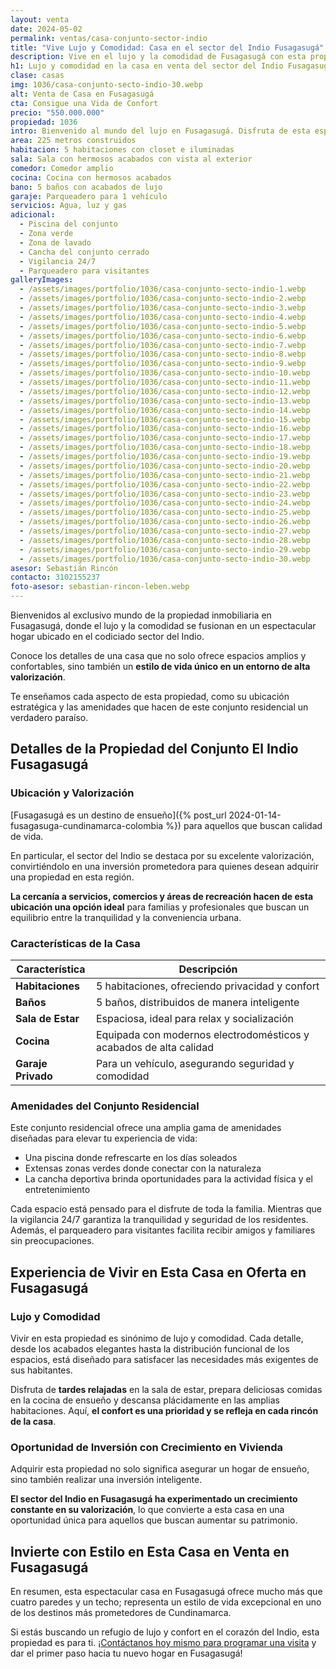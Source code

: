 ```yaml
---
layout: venta
date: 2024-05-02
permalink: ventas/casa-conjunto-sector-indio
title: "Vive Lujo y Comodidad: Casa en el sector del Indio Fusagasugá"
description: Vive en el lujo y la comodidad de Fusagasugá con esta propiedad en el sector del Indio. Con piscina, zonas verdes y seguridad las 24 horas. ¡Programa tu visita hoy mismo!
h1: Lujo y comodidad en la casa en venta del sector del Indio Fusagasugá 
clase: casas
img: 1036/casa-conjunto-secto-indio-30.webp
alt: Venta de Casa en Fusagasugá
cta: Consigue una Vida de Confort
precio: "550.000.000"
propiedad: 1036
intro: Bienvenido al mundo del lujo en Fusagasugá. Disfruta de esta espectacular casa en el exclusivo sector del Indio.
area: 225 metros construidos
habitacion: 5 habitaciones con closet e iluminadas
sala: Sala con hermosos acabados con vista al exterior
comedor: Comedor amplio
cocina: Cocina con hermosos acabados
bano: 5 baños con acabados de lujo
garaje: Parqueadero para 1 vehículo
servicios: Agua, luz y gas 
adicional:
  - Piscina del conjunto
  - Zona verde
  - Zona de lavado
  - Cancha del conjunto cerrado
  - Vigilancia 24/7
  - Parqueadero para visitantes
galleryImages:
  - /assets/images/portfolio/1036/casa-conjunto-secto-indio-1.webp
  - /assets/images/portfolio/1036/casa-conjunto-secto-indio-2.webp
  - /assets/images/portfolio/1036/casa-conjunto-secto-indio-3.webp
  - /assets/images/portfolio/1036/casa-conjunto-secto-indio-4.webp
  - /assets/images/portfolio/1036/casa-conjunto-secto-indio-5.webp
  - /assets/images/portfolio/1036/casa-conjunto-secto-indio-6.webp
  - /assets/images/portfolio/1036/casa-conjunto-secto-indio-7.webp
  - /assets/images/portfolio/1036/casa-conjunto-secto-indio-8.webp
  - /assets/images/portfolio/1036/casa-conjunto-secto-indio-9.webp
  - /assets/images/portfolio/1036/casa-conjunto-secto-indio-10.webp
  - /assets/images/portfolio/1036/casa-conjunto-secto-indio-11.webp
  - /assets/images/portfolio/1036/casa-conjunto-secto-indio-12.webp
  - /assets/images/portfolio/1036/casa-conjunto-secto-indio-13.webp
  - /assets/images/portfolio/1036/casa-conjunto-secto-indio-14.webp
  - /assets/images/portfolio/1036/casa-conjunto-secto-indio-15.webp
  - /assets/images/portfolio/1036/casa-conjunto-secto-indio-16.webp
  - /assets/images/portfolio/1036/casa-conjunto-secto-indio-17.webp
  - /assets/images/portfolio/1036/casa-conjunto-secto-indio-18.webp
  - /assets/images/portfolio/1036/casa-conjunto-secto-indio-19.webp
  - /assets/images/portfolio/1036/casa-conjunto-secto-indio-20.webp
  - /assets/images/portfolio/1036/casa-conjunto-secto-indio-21.webp
  - /assets/images/portfolio/1036/casa-conjunto-secto-indio-22.webp
  - /assets/images/portfolio/1036/casa-conjunto-secto-indio-23.webp
  - /assets/images/portfolio/1036/casa-conjunto-secto-indio-24.webp
  - /assets/images/portfolio/1036/casa-conjunto-secto-indio-25.webp
  - /assets/images/portfolio/1036/casa-conjunto-secto-indio-26.webp
  - /assets/images/portfolio/1036/casa-conjunto-secto-indio-27.webp
  - /assets/images/portfolio/1036/casa-conjunto-secto-indio-28.webp
  - /assets/images/portfolio/1036/casa-conjunto-secto-indio-29.webp
  - /assets/images/portfolio/1036/casa-conjunto-secto-indio-30.webp
asesor: Sebastián Rincón
contacto: 3102155237
foto-asesor: sebastian-rincon-leben.webp
---
```

Bienvenidos al exclusivo mundo de la propiedad inmobiliaria en Fusagasugá, donde el lujo y la comodidad se fusionan en un espectacular hogar ubicado en el codiciado sector del Indio.

Conoce los detalles de una casa que no solo ofrece espacios amplios y confortables, sino también un **estilo de vida único en un entorno de alta valorización**.

Te enseñamos cada aspecto de esta propiedad, como su ubicación estratégica y las amenidades que hacen de este conjunto residencial un verdadero paraíso.

## Detalles de la Propiedad del Conjunto El Indio Fusagasugá

### Ubicación y Valorización

[Fusagasugá es un destino de ensueño]({% post_url 2024-01-14-fusagasuga-cundinamarca-colombia %}) para aquellos que buscan calidad de vida.

En particular, el sector del Indio se destaca por su excelente valorización, convirtiéndolo en una inversión prometedora para quienes desean adquirir una propiedad en esta región.

**La cercanía a servicios, comercios y áreas de recreación hacen de esta ubicación una opción ideal** para familias y profesionales que buscan un equilibrio entre la tranquilidad y la conveniencia urbana.

### Características de la Casa

| Característica | Descripción |
|----------------|-------------|
| **Habitaciones** | 5 habitaciones, ofreciendo privacidad y confort |
| **Baños** | 5 baños, distribuidos de manera inteligente |
| **Sala de Estar** | Espaciosa, ideal para relax y socialización |
| **Cocina** | Equipada con modernos electrodomésticos y acabados de alta calidad |
| **Garaje Privado** | Para un vehículo, asegurando seguridad y comodidad |

### Amenidades del Conjunto Residencial

Este conjunto residencial ofrece una amplia gama de amenidades diseñadas para elevar tu experiencia de vida:

* Una piscina donde refrescarte en los días soleados
* Extensas zonas verdes donde conectar con la naturaleza
* La cancha deportiva brinda oportunidades para la actividad física y el entretenimiento

Cada espacio está pensado para el disfrute de toda la familia. Mientras que la vigilancia 24/7 garantiza la tranquilidad y seguridad de los residentes. Además, el parqueadero para visitantes facilita recibir amigos y familiares sin preocupaciones.

## Experiencia de Vivir en Esta Casa en Oferta en Fusagasugá

### Lujo y Comodidad

Vivir en esta propiedad es sinónimo de lujo y comodidad. Cada detalle, desde los acabados elegantes hasta la distribución funcional de los espacios, está diseñado para satisfacer las necesidades más exigentes de sus habitantes.

Disfruta de **tardes relajadas** en la sala de estar, prepara deliciosas comidas en la cocina de ensueño y descansa plácidamente en las amplias habitaciones. Aquí, **el confort es una prioridad y se refleja en cada rincón de la casa**.

### Oportunidad de Inversión con Crecimiento en Vivienda

Adquirir esta propiedad no solo significa asegurar un hogar de ensueño, sino también realizar una inversión inteligente.

**El sector del Indio en Fusagasugá ha experimentado un crecimiento constante en su valorización**, lo que convierte a esta casa en una oportunidad única para aquellos que buscan aumentar su patrimonio.

## Invierte con Estilo en Esta Casa en Venta en Fusagasugá

En resumen, esta espectacular casa en Fusagasugá ofrece mucho más que cuatro paredes y un techo; representa un estilo de vida excepcional en uno de los destinos más prometedores de Cundinamarca.

Si estás buscando un refugio de lujo y confort en el corazón del Indio, esta propiedad es para ti. ¡[Contáctanos hoy mismo para programar una visita](#asesor) y dar el primer paso hacia tu nuevo hogar en Fusagasugá!
